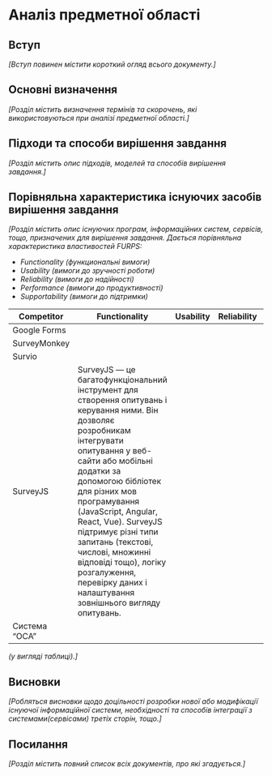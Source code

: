 # Аналіз предметної області

## Вступ

*[Вступ повинен містити короткий огляд всього документу.]*


## Основні визначення

*[Розділ містить визначення термінів та скорочень, які використовуються при аналізі предметної області.]*

## Підходи та способи вирішення завдання

*[Розділ містить опис підходів, моделей та способів вирішення завдання.]*

## Порівняльна характеристика існуючих засобів вирішення завдання

*[Розділ містить опис існуючих програм, інформаційних систем, сервісів, тощо, призначених для вирішення 
завдання. Дається порівняльна характеристика властивостей FURPS:*
- *Functionality (функциональні вимоги)*
- *Usability (вимоги до зручності роботи)*
- *Reliability (вимоги до надійності)*
- *Performance (вимоги до продуктивності)*
- *Supportability (вимоги до підтримки)*

|Competitor|Functionality|Usability|Reliability|Performance|Supportability|
|------|------|------|------|------|------|
|Google Forms|      |      |      |      ||
|SurveyMonkey|      |      |      |      ||
|Survio|      |      |      |      ||
|SurveyJS|   SurveyJS — це багатофункціональний інструмент для створення опитувань і керування ними. Він дозволяє розробникам інтегрувати опитування у веб-сайти або мобільні додатки за допомогою бібліотек для різних мов програмування (JavaScript, Angular, React, Vue). SurveyJS підтримує різні типи запитань (текстові, числові, множинні відповіді тощо), логіку розгалуження, перевірку даних і налаштування зовнішнього вигляду опитувань.   |      |      |      ||
|Система “ОСА”|      |      |      |      ||

 *(у вигляді таблиці).]*

## Висновки

*[Робляться висновки щодо доцільності розробки нової або модифікації існуючої інформаційної системи, необхідності та способів інтеграції з системами(сервісами) третіх сторін, тощо.]*

## Посилання

*[Розділ містить повний список всіх документів, про які згадується.]*

